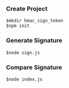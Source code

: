 ### Create Project
```
$mkdir hmac_sign_token
$npm init
```
### Generate Signature
```
$node sign.js
```
### Compare Signature
```
$node index.js
```
